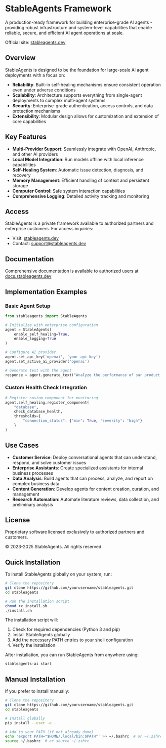 # StableAgents Framework

A production-ready framework for building enterprise-grade AI agents - providing robust infrastructure and system-level capabilities that enable reliable, secure, and efficient AI agent operations at scale.

Official site: [stableagents.dev](https://stableagents.dev)

## Overview

StableAgents is designed to be the foundation for large-scale AI agent deployments with a focus on:

- **Reliability**: Built-in self-healing mechanisms ensure consistent operation even under adverse conditions
- **Scalability**: Architecture supports everything from single-agent deployments to complex multi-agent systems
- **Security**: Enterprise-grade authentication, access controls, and data protection mechanisms
- **Extensibility**: Modular design allows for customization and extension of core capabilities

## Key Features

- **Multi-Provider Support**: Seamlessly integrate with OpenAI, Anthropic, and other AI providers
- **Local Model Integration**: Run models offline with local inference capabilities
- **Self-Healing System**: Automatic issue detection, diagnosis, and recovery
- **Memory Management**: Efficient handling of context and persistent storage
- **Computer Control**: Safe system interaction capabilities
- **Comprehensive Logging**: Detailed activity tracking and monitoring

## Access

StableAgents is a private framework available to authorized partners and enterprise customers. For access inquiries:

- Visit: [stableagents.dev](https://stableagents.dev)
- Contact: support@stableagents.dev

## Documentation

Comprehensive documentation is available to authorized users at [docs.stableagents.dev](https://docs.stableagents.dev)

## Implementation Examples

### Basic Agent Setup

```python
from stableagents import StableAgents

# Initialize with enterprise configuration
agent = StableAgents(
    enable_self_healing=True,
    enable_logging=True
)

# Configure AI provider
agent.set_api_key('openai', 'your-api-key')
agent.set_active_ai_provider('openai')

# Generate text with the agent
response = agent.generate_text("Analyze the performance of our product in Q1")
```

### Custom Health Check Integration

```python
# Register custom component for monitoring
agent.self_healing.register_component(
    "database",
    check_database_health,
    thresholds={
        "connection_status": {"min": True, "severity": "high"}
    }
)
```

## Use Cases

- **Customer Service**: Deploy conversational agents that can understand, respond, and solve customer issues
- **Enterprise Assistants**: Create specialized assistants for internal business processes
- **Data Analysis**: Build agents that can process, analyze, and report on complex business data
- **Content Generation**: Develop agents for content creation, curation, and management
- **Research Automation**: Automate literature reviews, data collection, and preliminary analysis

## License

Proprietary software licensed exclusively to authorized partners and customers.

© 2023-2025 StableAgents. All rights reserved.

## Quick Installation

To install StableAgents globally on your system, run:

```bash
# Clone the repository
git clone https://github.com/yourusername/stableagents.git
cd stableagents

# Run the installation script
chmod +x install.sh
./install.sh
```

The installation script will:
1. Check for required dependencies (Python 3 and pip)
2. Install StableAgents globally
3. Add the necessary PATH entries to your shell configuration
4. Verify the installation

After installation, you can run StableAgents from anywhere using:
```bash
stableagents-ai start
```

## Manual Installation

If you prefer to install manually:

```bash
# Clone the repository
git clone https://github.com/yourusername/stableagents.git
cd stableagents

# Install globally
pip install --user -e .

# Add to your PATH (if not already done)
echo 'export PATH="$HOME/.local/bin:$PATH"' >> ~/.bashrc  # or ~/.zshrc
source ~/.bashrc  # or source ~/.zshrc
```